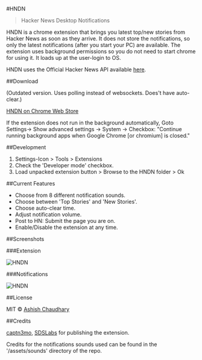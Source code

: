 ﻿#HNDN

>Hacker News Desktop Notifications

HNDN is a chrome extension that brings you latest top/new stories from Hacker News as soon as they arrive. It does not store the notifications, so only the latest notifications (after you start your PC) are available. The extension uses background permissions so you do not need to start chrome for using it. It loads up at the user-login to OS.

HNDN uses the Official Hacker News API available [here](https://github.com/HackerNews/API).

##Download

(Outdated version. Uses polling instead of websockets. Does't have auto-clear.)

[HNDN on Chrome Web Store](https://chrome.google.com/webstore/detail/hndn/hkfhkpdkpjnbijpgfndjdghboghcplnc)

If the extension does not run in the background automatically, Goto Settings-> Show advanced settings -> System -> Checkbox: "Continue running background apps when Google Chrome [or chromium] is closed."

##Development

1. Settings-Icon > Tools > Extensions
2. Check the 'Developer mode' checkbox.
3. Load unpacked extension button > Browse to the HNDN folder > Ok

##Current Features

* Choose from 8 different notification sounds.
* Choose between 'Top Stories' and 'New Stories'.
* Choose auto-clear time.
* Adjust notification volume.
* Post to HN: Submit the page you are on.
* Enable/Disable the extension at any time.

##Screenshots

###Extension

![HNDN](http://i.imgur.com/IXhLFog.png)

###Notifications

![HNDN](http://i.imgur.com/l5u9Nt8.png)

##License

MIT © [Ashish Chaudhary](https://github.com/yankee101)

##Credits

[captn3mo](https://github.com/captn3m0), [SDSLabs](https://github.com/sdslabs) for publishing the extension.

Credits for the notifications sounds used can be found in the '/assets/sounds' directory of the repo.

